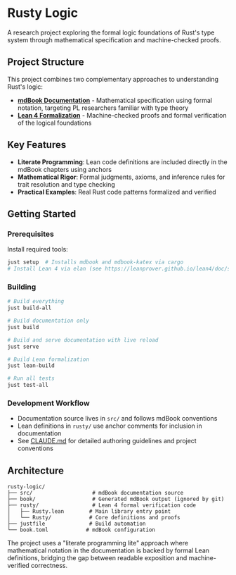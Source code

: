 # Rusty Logic

A research project exploring the formal logic foundations of Rust's type system through mathematical specification and machine-checked proofs.

## Project Structure

This project combines two complementary approaches to understanding Rust's logic:

- **[mdBook Documentation](./src/)** - Mathematical specification using formal notation, targeting PL researchers familiar with type theory
- **[Lean 4 Formalization](./rusty/)** - Machine-checked proofs and formal verification of the logical foundations

## Key Features

- **Literate Programming**: Lean code definitions are included directly in the mdBook chapters using anchors
- **Mathematical Rigor**: Formal judgments, axioms, and inference rules for trait resolution and type checking
- **Practical Examples**: Real Rust code patterns formalized and verified

## Getting Started

### Prerequisites

Install required tools:
```bash
just setup  # Installs mdbook and mdbook-katex via cargo
# Install Lean 4 via elan (see https://leanprover.github.io/lean4/doc/setup.html)
```

### Building

```bash
# Build everything
just build-all

# Build documentation only
just build

# Build and serve documentation with live reload
just serve

# Build Lean formalization
just lean-build

# Run all tests
just test-all
```

### Development Workflow

- Documentation source lives in `src/` and follows mdBook conventions
- Lean definitions in `rusty/` use anchor comments for inclusion in documentation
- See [CLAUDE.md](./CLAUDE.md) for detailed authoring guidelines and project conventions

## Architecture

```
rusty-logic/
├── src/                   # mdBook documentation source
├── book/                  # Generated mdBook output (ignored by git)
├── rusty/                 # Lean 4 formal verification code
│   ├── Rusty.lean        # Main library entry point  
│   └── Rusty/            # Core definitions and proofs
├── justfile              # Build automation
└── book.toml            # mdBook configuration
```

The project uses a "literate programming lite" approach where mathematical notation in the documentation is backed by formal Lean definitions, bridging the gap between readable exposition and machine-verified correctness.